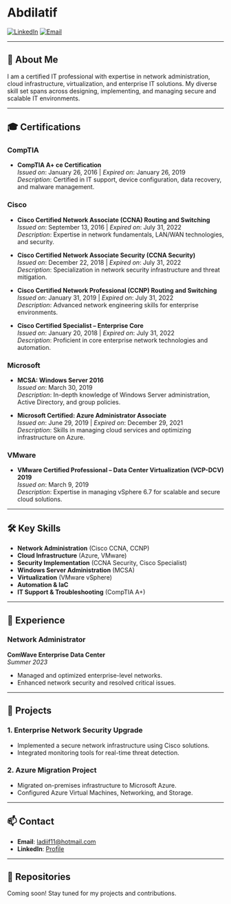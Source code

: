 # Abdilatif 

[![LinkedIn](https://img.shields.io/badge/LinkedIn-Profile-blue)](https://www.youracclaim.com/users/abdilatif-abulahi-mohamed)
[![Email](https://img.shields.io/badge/Email-ladiif11%40hotmail.com-red)](mailto:ladiif11@hotmail.com)

---

## 📜 About Me  
I am a certified IT professional with expertise in network administration, cloud infrastructure, virtualization, and enterprise IT solutions. My diverse skill set spans across designing, implementing, and managing secure and scalable IT environments.

---

## 🎓 Certifications  

### CompTIA  
- **CompTIA A+ ce Certification**  
  *Issued on*: January 26, 2016 | *Expired on*: January 26, 2019  
  *Description*: Certified in IT support, device configuration, data recovery, and malware management.

### Cisco  
- **Cisco Certified Network Associate (CCNA) Routing and Switching**  
  *Issued on*: September 13, 2016 | *Expired on*: July 31, 2022  
  *Description*: Expertise in network fundamentals, LAN/WAN technologies, and security.  

- **Cisco Certified Network Associate Security (CCNA Security)**  
  *Issued on*: December 22, 2018 | *Expired on*: July 31, 2022  
  *Description*: Specialization in network security infrastructure and threat mitigation.

- **Cisco Certified Network Professional (CCNP) Routing and Switching**  
  *Issued on*: January 31, 2019 | *Expired on*: July 31, 2022  
  *Description*: Advanced network engineering skills for enterprise environments.

- **Cisco Certified Specialist – Enterprise Core**  
  *Issued on*: January 20, 2018 | *Expired on*: July 31, 2022  
  *Description*: Proficient in core enterprise network technologies and automation.

### Microsoft  
- **MCSA: Windows Server 2016**  
  *Issued on*: March 30, 2019  
  *Description*: In-depth knowledge of Windows Server administration, Active Directory, and group policies.

- **Microsoft Certified: Azure Administrator Associate**  
  *Issued on*: June 29, 2019 | *Expired on*: December 29, 2021  
  *Description*: Skills in managing cloud services and optimizing infrastructure on Azure.

### VMware  
- **VMware Certified Professional – Data Center Virtualization (VCP-DCV) 2019**  
  *Issued on*: March 9, 2019  
  *Description*: Expertise in managing vSphere 6.7 for scalable and secure cloud solutions.

---

## 🛠 Key Skills  
- **Network Administration** (Cisco CCNA, CCNP)  
- **Cloud Infrastructure** (Azure, VMware)  
- **Security Implementation** (CCNA Security, Cisco Specialist)  
- **Windows Server Administration** (MCSA)  
- **Virtualization** (VMware vSphere)  
- **Automation & IaC**  
- **IT Support & Troubleshooting** (CompTIA A+)

---

## 💼 Experience  

### Network Administrator  
**ComWave Enterprise Data Center**  
*Summer 2023*  
- Managed and optimized enterprise-level networks.  
- Enhanced network security and resolved critical issues.

---

## 🚀 Projects  

### 1. **Enterprise Network Security Upgrade**  
- Implemented a secure network infrastructure using Cisco solutions.  
- Integrated monitoring tools for real-time threat detection.

### 2. **Azure Migration Project**  
- Migrated on-premises infrastructure to Microsoft Azure.  
- Configured Azure Virtual Machines, Networking, and Storage.

---

## 📫 Contact  
- **Email**: [ladiif11@hotmail.com](mailto:ladiif11@hotmail.com)  
- **LinkedIn**: [Profile](https://www.youracclaim.com/users/abdilatif-abulahi-mohamed)  

---

## 📁 Repositories  
Coming soon! Stay tuned for my projects and contributions.
<!---
Ladif-Devops/Ladif-Devops is a ✨ special ✨ repository because its `README.md` (this file) appears on your GitHub profile.
You can click the Preview link to take a look at your changes.
--->

